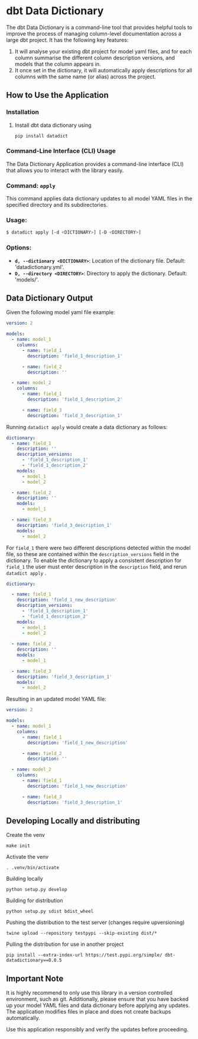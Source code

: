 # dbt Data Dictionary

The dbt Data Dictionary is a command-line tool that provides helpful tools to improve the process of managing column-level documentation across a large dbt project. It has the following key features:

1. It will analyse your existing dbt project for model yaml files, and for each column summarise the different column description versions, and models that the column appears in.
2. It once set in the dictionary, it will automatically apply descriptions for all columns with the same name (or alias) across the project.

## **How to Use the Application**

### **Installation**

1. Install dbt data dictionary using
    
    ```bash
    pip install datadict
    ```
    

### **Command-Line Interface (CLI) Usage**

The Data Dictionary Application provides a command-line interface (CLI) that allows you to interact with the library easily.

### Command: **`apply`**

This command applies data dictionary updates to all model YAML files in the specified directory and its subdirectories.

### **Usage:**

```bash
$ datadict apply [-d <DICTIONARY>] [-D <DIRECTORY>]
```

### **Options:**

- **`d, --dictionary <DICTIONARY>`**: Location of the dictionary file. Default: 'datadictionary.yml'.
- **`D, --directory <DIRECTORY>`**: Directory to apply the dictionary. Default: 'models/'.

## Data Dictionary Output

Given the following model yaml file example:

```yaml
version: 2

models:
  - name: model_1
    columns:
      - name: field_1
        description: 'field_1_description_1'

      - name: field_2
        description: ''

  - name: model_2
    columns:
      - name: field_1
        description: 'field_1_description_2'

      - name: field_3
        description: 'field_3_description_1'
```

Running `datadict apply` would create a data dictionary as follows:

```yaml
dictionary:
  - name: field_1
    description: ''
    description_versions:
      - 'field_1_description_1'
      - 'field_1_description_2'
    models:
      - model_1
      - model_2

  - name: field_2
    description: ''
    models:
      - model_1

  - name: field_3
    description: 'field_3_description_1'
    models:
      - model_2
```

For `field_1` there were two different descriptions detected within the model file, so these are contained within the `description_versions` field in the dictionary. To enable the dictionary to apply a consistent description for `field_1` the user must enter description in the `description` field, and rerun `datadict apply` .

```yaml
dictionary:

  - name: field_1
    description: 'field_1_new_description'
    description_versions:
      - 'field_1_description_1'
      - 'field_1_description_2'
    models:
      - model_1
      - model_2
  
  - name: field_2
    description: ''
    models:
      - model_1

  - name: field_3
    description: 'field_3_description_1'
    models:
      - model_2
```

Resulting in an updated model YAML file:

```yaml
version: 2

models:
  - name: model_1
    columns:
      - name: field_1
        description: 'field_1_new_description'

      - name: field_2
        description: ''

  - name: model_2
    columns:
      - name: field_1
        description: 'field_1_new_description'

      - name: field_3
        description: 'field_3_description_1'
```

## Developing Locally and distributing

Create the venv

`make init`

Activate the venv

`. .venv/bin/activate`

Building locally

`python setup.py develop`

Building for distribution

`python setup.py sdist bdist_wheel`

Pushing the distribution to the test server (changes require upversioning)

`twine upload --repository testpypi --skip-existing dist/*`

Pulling the distribution for use in another project

`pip install --extra-index-url https://test.pypi.org/simple/ dbt-datadictionary==0.0.5`

## **Important Note**

It is highly recommend to only use this library in a version controlled environment, such as git. Additionally, please ensure that you have backed up your model YAML files and data dictionary before applying any updates. The application modifies files in place and does not create backups automatically.

Use this application responsibly and verify the updates before proceeding.